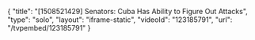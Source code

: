 {
    "title": "[1508521429] Senators: Cuba Has Ability to Figure Out Attacks",
    "type": "solo",
    "layout": "iframe-static",
    "videoId": "123185791",
    "url": "\/tvpembed\/123185791"
}